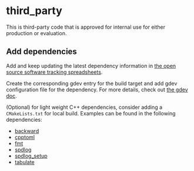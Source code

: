 # third_party
This is third-party code that is approved for internal use for either production or evaluation.

## Add dependencies
Add and keep updating the latest dependency information in
[the open source software tracking spreadsheets](https://docs.google.com/spreadsheets/d/1xmSwPZsEAb50zUDuABF3JKRbJk_tNeBsVAndtTmKBLM/edit#gid=0).

Create the corresponding gdev entry for the build target and add gdev configuration
file for the dependency. For more details, check out [the gdev doc](/gaia-platform/GaiaPlatform/blob/master/dev_tools/gdev/README.md).

(Optional) for light weight C++ dependencies, consider adding a `CMakeLists.txt` for local
build. Examples can be found in the following dependencies:
- [backward](production/backward/CMakeLists.txt)
- [cpptoml](production/cpptoml/CMakeLists.txt)
- [fmt](production/fmt/CMakeLists.txt)
- [spdlog](production/spdlog/CMakeLists.txt)
- [spdlog_setup](production/spdlog_setup/CMakeLists.txt)
- [tabulate](production/tabulate/CMakeLists.txt)


